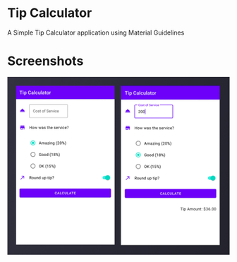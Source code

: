 # Tip Calculator

A Simple Tip Calculator application using Material Guidelines

# Screenshots

![Screenshot](screens/screen1.jpg)
